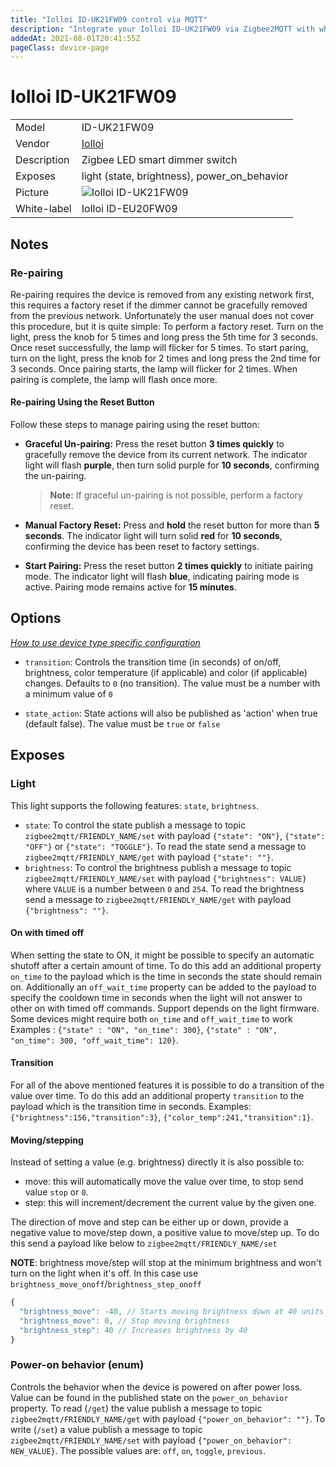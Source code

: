 ```yaml
---
title: "Iolloi ID-UK21FW09 control via MQTT"
description: "Integrate your Iolloi ID-UK21FW09 via Zigbee2MQTT with whatever smart home infrastructure you are using without the vendor's bridge or gateway."
addedAt: 2021-08-01T20:41:55Z
pageClass: device-page
---
```


<!-- !!!! -->
<!-- ATTENTION: This file is auto-generated through docgen! -->
<!-- You can only edit the "Notes"-Section between the two comment lines "Notes BEGIN" and "Notes END". -->
<!-- Do not use h1 or h2 heading within "## Notes"-Section. -->
<!-- !!!! -->

# Iolloi ID-UK21FW09

|     |     |
|-----|-----|
| Model | ID-UK21FW09  |
| Vendor  | [Iolloi](/supported-devices/#v=Iolloi)  |
| Description | Zigbee LED smart dimmer switch |
| Exposes | light (state, brightness), power_on_behavior |
| Picture | ![Iolloi ID-UK21FW09](https://www.zigbee2mqtt.io/images/devices/ID-UK21FW09.png) |
| White-label | Iolloi ID-EU20FW09 |


<!-- Notes BEGIN: You can edit here. Add "## Notes" headline if not already present. -->
## Notes

### Re-pairing
Re-pairing requires the device is removed from any existing network first, this requires a factory reset if the dimmer cannot be gracefully removed from the previous network. Unfortunately the user manual does not cover this procedure, but it is quite simple:
To perform a factory reset. Turn on the light, press the knob for 5 times and long press the 5th time for 3 seconds. Once reset successfully, the lamp will flicker for 5 times.
To start paring, turn on the light, press the knob for 2 times and long press the 2nd time for 3 seconds. Once pairing starts, the lamp will flicker for 2 times. When pairing is complete, the lamp will flash once more.

#### Re-pairing Using the Reset Button

Follow these steps to manage pairing using the reset button:

- **Graceful Un-pairing:** Press the reset button **3 times quickly** to gracefully remove the device from its current network. The indicator light will flash **purple**, then turn solid purple for **10 seconds**, confirming the un-pairing.

  > **Note:** If graceful un-pairing is not possible, perform a factory reset.

- **Manual Factory Reset:** Press and **hold** the reset button for more than **5 seconds**. The indicator light will turn solid **red** for **10 seconds**, confirming the device has been reset to factory settings.

- **Start Pairing:** Press the reset button **2 times quickly** to initiate pairing mode. The indicator light will flash **blue**, indicating pairing mode is active. Pairing mode remains active for **15 minutes**.
<!-- Notes END: Do not edit below this line -->



## Options
*[How to use device type specific configuration](../guide/configuration/devices-groups.md#specific-device-options)*

* `transition`: Controls the transition time (in seconds) of on/off, brightness, color temperature (if applicable) and color (if applicable) changes. Defaults to `0` (no transition). The value must be a number with a minimum value of `0`

* `state_action`: State actions will also be published as 'action' when true (default false). The value must be `true` or `false`


## Exposes

### Light 
This light supports the following features: `state`, `brightness`.
- `state`: To control the state publish a message to topic `zigbee2mqtt/FRIENDLY_NAME/set` with payload `{"state": "ON"}`, `{"state": "OFF"}` or `{"state": "TOGGLE"}`. To read the state send a message to `zigbee2mqtt/FRIENDLY_NAME/get` with payload `{"state": ""}`.
- `brightness`: To control the brightness publish a message to topic `zigbee2mqtt/FRIENDLY_NAME/set` with payload `{"brightness": VALUE}` where `VALUE` is a number between `0` and `254`. To read the brightness send a message to `zigbee2mqtt/FRIENDLY_NAME/get` with payload `{"brightness": ""}`.

#### On with timed off
When setting the state to ON, it might be possible to specify an automatic shutoff after a certain amount of time. To do this add an additional property `on_time` to the payload which is the time in seconds the state should remain on.
Additionally an `off_wait_time` property can be added to the payload to specify the cooldown time in seconds when the light will not answer to other on with timed off commands.
Support depends on the light firmware. Some devices might require both `on_time` and `off_wait_time` to work
Examples : `{"state" : "ON", "on_time": 300}`, `{"state" : "ON", "on_time": 300, "off_wait_time": 120}`.

#### Transition
For all of the above mentioned features it is possible to do a transition of the value over time. To do this add an additional property `transition` to the payload which is the transition time in seconds.
Examples: `{"brightness":156,"transition":3}`, `{"color_temp":241,"transition":1}`.

#### Moving/stepping
Instead of setting a value (e.g. brightness) directly it is also possible to:
- move: this will automatically move the value over time, to stop send value `stop` or `0`.
- step: this will increment/decrement the current value by the given one.

The direction of move and step can be either up or down, provide a negative value to move/step down, a positive value to move/step up.
To do this send a payload like below to `zigbee2mqtt/FRIENDLY_NAME/set`

**NOTE**: brightness move/step will stop at the minimum brightness and won't turn on the light when it's off. In this case use `brightness_move_onoff`/`brightness_step_onoff`
```js
{
  "brightness_move": -40, // Starts moving brightness down at 40 units per second
  "brightness_move": 0, // Stop moving brightness
  "brightness_step": 40 // Increases brightness by 40
}
````

### Power-on behavior (enum)
Controls the behavior when the device is powered on after power loss.
Value can be found in the published state on the `power_on_behavior` property.
To read (`/get`) the value publish a message to topic `zigbee2mqtt/FRIENDLY_NAME/get` with payload `{"power_on_behavior": ""}`.
To write (`/set`) a value publish a message to topic `zigbee2mqtt/FRIENDLY_NAME/set` with payload `{"power_on_behavior": NEW_VALUE}`.
The possible values are: `off`, `on`, `toggle`, `previous`.

